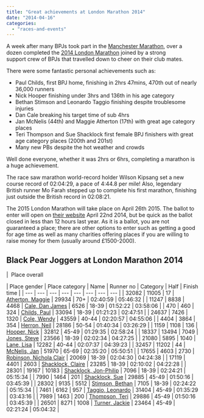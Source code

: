 ```yaml
---
title: "Great achievements at London Marathon 2014"
date: "2014-04-16"
categories: 
  - "races-and-events"
---
```


A week after many BPJs took part in the [Manchester Marathon](https://bpj.org.uk/bpjs-at-manchester-marathon-2014/), over a dozen completed the [2014 London Marathon](http://www.virginmoneylondonmarathon.com/) joined by a strong support crew of BPJs that travelled down to cheer on their club mates.

There were some fantastic personal achievements such as:

- Paul Childs, first BPJ home, finishing in 2hrs 47mins, 470th out of nearly 36,000 runners
- Nick Hooper finishing under 3hrs and 136th in his age category
- Bethan Stimson and Leonardo Taggio finishing despite troublesome injuries
- Dan Cale breaking his target time of sub 4hrs
- Jan McNelis (44th) and Maggie Atherton (17th) with great age category places
- Teri Thompson and Sue Shacklock first female BPJ finishers with great age category places (200th and 201st)
- Many new PBs despite the hot weather and crowds

Well done everyone, whether it was 2hrs or 6hrs, completing a marathon is a huge achievement.

The race saw marathon world-record holder Wilson Kipsang set a new course record of 02:04:29, a pace of 4:44.8 per mile! Also, legendary British runner Mo Farah stepped up to complete his first marathon, finishing just outside the British record in 02:08:21.

The 2015 London Marathon will take place on April 26th 2015. The ballot to enter will open on [their website](http://www.virginmoneylondonmarathon.com/) April 22nd 2014, but be quick as the ballot closed in less than 12 hours last year. As it is a ballot, you are not guaranteed a place; there are other options to enter such as getting a good for age time as well as many charities offering places if you are willing to raise money for them (usually around £1500-2000).

## Black Pear Joggers at London Marathon 2014

| 
 Place overall

 | Place gender | Place category | Name | Runner no | Category | Half | Finish time |
| --- | --- | --- | --- | --- | --- | --- | --- |
| 32082 | 11005 | 17 | [Atherton, Maggie](http://results-2014.virginmoneylondonmarathon.com/2014/?content=detail&fpid=search&pid=search&idp=9999990F5ECC830000144917&lang=EN_CAP&event=MAS) | 29934 | 70+ | 02:40:59 | 05:46:32 |
| 11247 | 8838 | 4468 | [Cale, Dan James](http://results-2014.virginmoneylondonmarathon.com/2014/?content=detail&fpid=search&pid=search&idp=9999990F5ECC83000013C3ED&lang=EN_CAP&event=MAS) | 6526 | 18-39 | 01:52:22 | 03:58:06 |
| 470 | 460 | 324 | [Childs, Paul](http://results-2014.virginmoneylondonmarathon.com/2014/?content=detail&fpid=search&pid=search&idp=9999990F5ECC83000013E0E1&lang=EN_CAP&event=MAS) | 33094 | 18-39 | 01:21:23 | 02:47:51 |
| 24637 | 7426 | 1320 | [Cole, Wendy](http://results-2014.virginmoneylondonmarathon.com/2014/?content=detail&fpid=search&pid=search&idp=9999990F5ECC830000140645&lang=EN_CAP&event=MAS) | 43559 | 40-44 | 02:20:57 | 04:55:06 |
| 4404 | 3864 | 354 | [Herron, Neil](http://results-2014.virginmoneylondonmarathon.com/2014/?content=detail&fpid=search&pid=search&idp=9999990F5ECC830000143E64&lang=EN_CAP&event=MAS) | 28186 | 50-54 | 01:40:34 | 03:26:29 |
| 1159 | 1108 | 136 | [Hooper, Nick](http://results-2014.virginmoneylondonmarathon.com/2014/?content=detail&fpid=search&pid=search&idp=9999990F5ECC83000014492F&lang=EN_CAP&event=MAS) | 32812 | 45-49 | 01:29:35 | 02:58:24 |
| 18337 | 13494 | 7049 | [Jones, Steve](http://results-2014.virginmoneylondonmarathon.com/2014/?content=detail&fpid=search&pid=search&idp=9999990F5ECC830000144E0E&lang=EN_CAP&event=MAS) | 23566 | 18-39 | 02:02:34 | 04:27:25 |
| 21080 | 5895 | 1040 | [Lane, Lisa](http://results-2014.virginmoneylondonmarathon.com/2014/?content=detail&fpid=search&pid=search&idp=9999990F5ECC83000013D013&lang=EN_CAP&event=MAS) | 12282 | 40-44 | 02:07:37 | 04:39:23 |
| 32457 | 11202 | 44 | [McNelis, Jan](http://results-2014.virginmoneylondonmarathon.com/2014/?content=detail&fpid=search&pid=search&idp=9999990F5ECC8300001422A0&lang=EN_CAP&event=MAS) | 51970 | 65-69 | 02:35:20 | 05:50:51 |
| 17655 | 4603 | 2730 | [Robinson, Nichola Clair](http://results-2014.virginmoneylondonmarathon.com/2014/?content=detail&fpid=search&pid=search&idp=9999990F5ECC83000013BBF2&lang=EN_CAP&event=MAS) | 20069 | 18-39 | 02:04:30 | 04:24:38 |
| 17119 | 4401 | 2603 | [Shacklock, Claire](http://results-2014.virginmoneylondonmarathon.com/2014/?content=detail&fpid=search&pid=search&idp=9999990F5ECC830000144E0D&lang=EN_CAP&event=MAS) | 23285 | 18-39 | 02:10:02 | 04:22:28 |
| 28301 | 19167 | 10183 | [Shacklock, Jon-Philip](http://results-2014.virginmoneylondonmarathon.com/2014/?content=detail&fpid=search&pid=search&idp=9999990F5ECC83000013C51C&lang=EN_CAP&event=MAS) | 7096 | 18-39 | 02:24:21 | 05:15:34 |
| 7990 | 1464 | 201 | [Shacklock, Sue](http://results-2014.virginmoneylondonmarathon.com/2014/?content=detail&fpid=search&pid=search&idp=9999990F5ECC8300001448CF&lang=EN_CAP&event=MAS) | 29885 | 45-49 | 01:50:16 | 03:45:39 |
| 28302 | 9135 | 5512 | [Stimson, Bethan](http://results-2014.virginmoneylondonmarathon.com/2014/?content=detail&fpid=search&pid=search&idp=9999990F5ECC83000013C521&lang=EN_CAP&event=MAS) | 7105 | 18-39 | 02:24:22 | 05:15:34 |
| 7461 | 6162 | 957 | [Taggio, Leonardo](http://results-2014.virginmoneylondonmarathon.com/2014/?content=detail&fpid=search&pid=search&idp=9999990F5ECC8300001440B7&lang=EN_CAP&event=MAS) | 31404 | 45-49 | 01:35:29 | 03:43:16 |
| 7989 | 1463 | 200 | [Thompson, Teri](http://results-2014.virginmoneylondonmarathon.com/2014/?content=detail&fpid=search&pid=search&idp=9999990F5ECC8300001448D0&lang=EN_CAP&event=MAS) | 29886 | 45-49 | 01:50:16 | 03:45:39 |
| 26501 | 8271 | 1008 | [Turner, Jackie](http://results-2014.virginmoneylondonmarathon.com/2014/?content=detail&fpid=search&pid=search&idp=9999990F5ECC830000144E0F&lang=EN_CAP&event=MAS) | 23464 | 45-49 | 02:21:24 | 05:04:32 |
